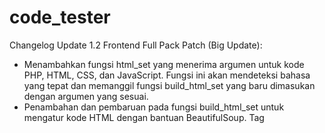# code_tester

Changelog Update 1.2 Frontend Full Pack Patch (Big Update):
- Menambahkan fungsi html_set yang menerima argumen untuk kode PHP, HTML, CSS, dan JavaScript. Fungsi ini akan mendeteksi bahasa yang tepat dan memanggil fungsi build_html_set yang baru dimasukan dengan argumen yang sesuai.
- Penambahan dan pembaruan pada fungsi build_html_set untuk mengatur kode HTML dengan bantuan BeautifulSoup. Tag <style> dan <script> dimasukkan ke dalam bagian kepala dan badan HTML dengan benar.
- Menggunakan C:/xampp/htdocs secara langsung untuk menghindari masalah KeyError dengan variabel lingkungan XAMPP_HOME.
- Menyimpan kode HTML yang dihasilkan ke dalam file output.php di folder htdocs, dan membukanya secara otomatis di web browser menggunakan webbrowser.open().
- Memastikan bahwa kode PHP, CSS, dan JavaScript yang diberikan sesuai dengan standar HTML.
- Memperbaiki beberapa kesalahan penulisan dan menggunakan self. untuk memanggil metode dalam kelas yang sama.

Note: Dengan pembaruan ini, Anda dapat dengan mudah menggunakan fungsi html_set untuk menghasilkan halaman web dari kode PHP, HTML, CSS, dan JavaScript yang Anda berikan. Pastikan untuk menjalankan XAMPP dan akses output.php melalui localhost agar fungsi ini berfungsi dengan baik.
 
Changelog Update 1.1 CSS & JS support:
CSS Support:
- Sekarang mendukung semua properti CSS standar seperti font, color, background, margin, padding, dsb.
- Mendukung pemilihan elemen berdasarkan nama, class, atau id.
- Mendukung pemilihan elemen berdasarkan hierarki (contoh: .parent .child).
- Mendukung pseudo-class (contoh: :hover, :active, :before, :after, dsb.).
- Mendukung media queries (contoh: @media screen and (max-width: 768px)).
- Mendukung keyframes untuk animasi (contoh: @keyframes animationName { from { opacity: 0; } to { opacity: 1; } }).
- Mendukung transformasi (contoh: transform: translateX(50px);).
- Mendukung flexbox dan grid layout.
- Mendukung media query (CSS di dalamnya akan dieksekusi berdasarkan ukuran layar).
- Mendukung CSS custom properties (variabel CSS).
- Mendukung @import untuk memuat file CSS eksternal.

JavaScript Support:
- Sekarang mendukung eksekusi pernyataan JavaScript dasar seperti variabel, operasi matematika, dan fungsi.
- Mendukung manipulasi DOM (Document Object Model).
- Mendukung pembuatan fungsi dan pemanggilan fungsi.
- Mendukung kondisional seperti if-else statement.
- Mendukung penggunaan objek dan properti objek.
- Mendukung looping seperti for dan while loop.
- Mendukung penggunaan event listener.
- Mendukung penggunaan Promise (async/await).
- Mendukung penggunaan AJAX untuk berkomunikasi dengan server.
- Mendukung manipulasi elemen HTML dan konten dengan innerHTML.
- Mendukung manipulasi CSS (ubah gaya elemen HTML melalui JavaScript).
- Mendukung penggunaan alert, prompt, dan confirm untuk interaksi pengguna.

Catatan: Code Tester adalah alat sederhana dan fokus pada eksekusi kode dari berbagai bahasa pemrograman serta CSS dan JavaScript yang sederhana. Jika Anda memerlukan lingkungan pengujian yang lebih lengkap untuk proyek web yang lebih kompleks, disarankan untuk menggunakan lingkungan pengembangan web seperti XAMPP atau browser dan console developer untuk pengujian yang lebih mendalam.


Changelog Update 1.0 First Build:
- Code tester bisa mengetes 5 Bahasa total yaitu:(Python,Java,C++,PHP,dan HTML)
- Code tester mempunyai function*2 yaitu: (run_code,validate_html,run_code_preset,run_code_auto,dan show_html_output_browser)
- Code tester memiliki contoh penggunaannya dengan tanda kurung
- Code tester bisa mendeteksi kode apa yang digunakan

yang di update setelah versi awal:
- Menambahkan preset kode HTML dalam metode __init__
- Memperbarui metode run_code_auto untuk secara otomatis mendeteksi kode berdasarkan kata kunci.
- Memperbarui metode run_code_preset untuk menghandle kode HTML dan memanggil metode show_html_output_in_browser jika kode HTML valid.
